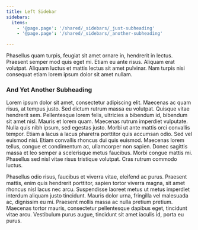 ```yaml
---
title: Left Sidebar
sidebars:
  items:
    - '@page.page': '/shared/_sidebars/_just-subheading'
    - '@page.page': '/shared/_sidebars/_another-subheading'

---
```


Phasellus quam turpis, feugiat sit amet ornare in, hendrerit in lectus. Praesent semper mod quis eget mi. Etiam eu ante risus. Aliquam erat volutpat. Aliquam luctus et mattis lectus sit amet pulvinar. Nam turpis nisi consequat etiam lorem ipsum dolor sit amet nullam.

### And Yet Another Subheading

Lorem ipsum dolor sit amet, consectetur adipiscing elit. Maecenas ac quam risus, at tempus justo. Sed dictum rutrum massa eu volutpat. Quisque vitae hendrerit sem. Pellentesque lorem felis, ultricies a bibendum id, bibendum sit amet nisl. Mauris et lorem quam. Maecenas rutrum imperdiet vulputate. Nulla quis nibh ipsum, sed egestas justo. Morbi ut ante mattis orci convallis tempor. Etiam a lacus a lacus pharetra porttitor quis accumsan odio. Sed vel euismod nisi. Etiam convallis rhoncus dui quis euismod. Maecenas lorem tellus, congue et condimentum ac, ullamcorper non sapien. Donec sagittis massa et leo semper a scelerisque metus faucibus. Morbi congue mattis mi. Phasellus sed nisl vitae risus tristique volutpat. Cras rutrum commodo luctus.

Phasellus odio risus, faucibus et viverra vitae, eleifend ac purus. Praesent mattis, enim quis hendrerit porttitor, sapien tortor viverra magna, sit amet rhoncus nisl lacus nec arcu. Suspendisse laoreet metus ut metus imperdiet interdum aliquam justo tincidunt. Mauris dolor urna, fringilla vel malesuada ac, dignissim eu mi. Praesent mollis massa ac nulla pretium pretium. Maecenas tortor mauris, consectetur pellentesque dapibus eget, tincidunt vitae arcu. Vestibulum purus augue, tincidunt sit amet iaculis id, porta eu purus.